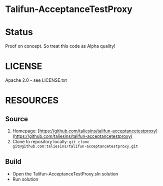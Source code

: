 Talifun-AcceptanceTestProxy
===========================

# Status

Proof on concept. So treat this code as Alpha quality! 

# LICENSE
Apache 2.0 - see LICENSE.txt

# RESOURCES
## Source
1. Homepage: [https://github.com/taliesins/talifun-acceptancetestproxy](https://github.com/taliesins/talifun-acceptancetestproxy)
2. Clone to repository locally: `git clone git@github.com:taliesins/talifun-acceptancetestproxy.git`

## Build
* Open the Talifun-AcceptanceTestProxy.sln solution
* Run solution
